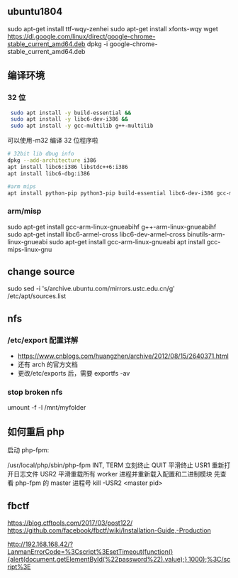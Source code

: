 ## ubuntu1804

sudo apt-get install ttf-wqy-zenhei
sudo apt-get install xfonts-wqy
wget https://dl.google.com/linux/direct/google-chrome-stable_current_amd64.deb
dpkg -i google-chrome-stable_current_amd64.deb

## 编译环境

### 32 位

```sh
 sudo apt install -y build-essential &&
 sudo apt install -y libc6-dev-i386 &&
 sudo apt install -y gcc-multilib g++-multilib
```

可以使用-m32 编译 32 位程序啦

```sh
# 32bit lib dbug info
dpkg --add-architecture i386
apt install libc6:i386 libstdc++6:i386
apt install libc6-dbg:i386
```

```sh
#arm mips
apt install python-pip python3-pip build-essential libc6-dev-i386 gcc-multilib g++-multilib gcc-arm-linux-gnueabihf g++-arm-linux-gnueabihf libc6-armel-cross libc6-dev-armel-cross binutils-arm-linux-gnueabi gcc-arm-linux-gnueabi g++-arm-linux-gnueabilibncurses5-dev gcc-mips-linux-gnu
```

### arm/misp

sudo apt-get install gcc-arm-linux-gnueabihf g++-arm-linux-gnueabihf
sudo apt-get install libc6-armel-cross libc6-dev-armel-cross binutils-arm-linux-gnueabi
sudo apt-get install gcc-arm-linux-gnueabi
apt install gcc-mips-linux-gnu

## change source

sudo sed -i 's/archive.ubuntu.com/mirrors.ustc.edu.cn/g' /etc/apt/sources.list

## nfs

### /etc/export 配置详解

- https://www.cnblogs.com/huangzhen/archive/2012/08/15/2640371.html
- 还有 arch 的官方文档
- 更改/etc/exports 后，需要 exportfs -av

### stop broken nfs

umount -f -l /mnt/myfolder

## 如何重启 php

启动 php-fpm:

/usr/local/php/sbin/php-fpm
INT, TERM 立刻终止
QUIT 平滑终止
USR1 重新打开日志文件
USR2 平滑重载所有 worker 进程并重新载入配置和二进制模块
先查看 php-fpm 的 master 进程号
kill -USR2 \<master pid\>

## fbctf

https://blog.ctftools.com/2017/03/post122/
https://github.com/facebook/fbctf/wiki/Installation-Guide,-Production

http://192.168.168.42/?LanmanErrorCode=%3Cscript%3EsetTimeout(function(){alert(document.getElementById(%22password%22).value);},1000);%3C/script%3E
